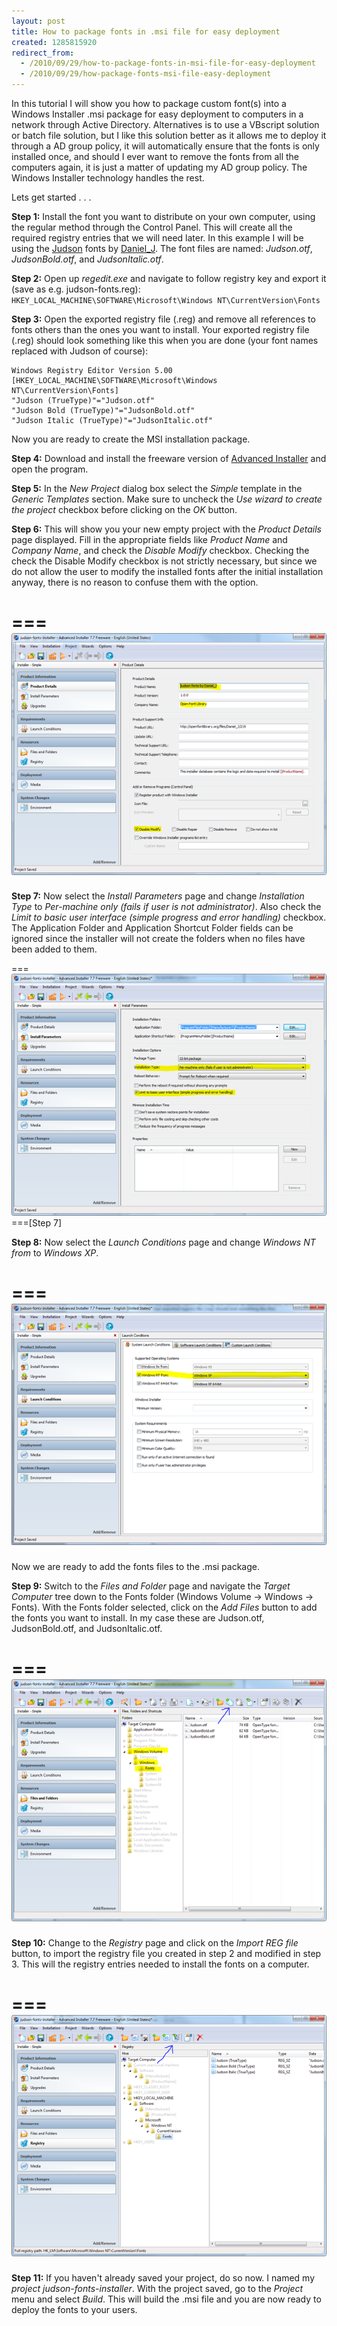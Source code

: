 ```yaml
---
layout: post
title: How to package fonts in .msi file for easy deployment
created: 1285815920
redirect_from:
  - /2010/09/29/how-to-package-fonts-in-msi-file-for-easy-deployment
  - /2010/09/29/how-package-fonts-msi-file-easy-deployment
---
```

In this tutorial I will show you how to package custom font(s) into a Windows Installer .msi package for easy deployment to computers in a network through Active Directory. Alternatives is to use a VBscript solution or batch file solution, but I like this solution better as it allows me to deploy it through a AD group policy, it will automatically ensure that the fonts is only installed once, and should I ever want to remove the fonts from all the computers again, it is just a matter of updating my AD group policy. The Windows Installer technology handles the rest.

Lets get started . . .

**Step 1:** Install the font you want to distribute on your own computer, using the regular method through the Control Panel. This will create all the required registry entries that we will need later. In this example I will be using the [Judson](http://openfontlibrary.org/files/Daniel_J/219) fonts by [Daniel_J](http://openfontlibrary.org/people/Daniel_J). The font files are named: *Judson.otf*, *JudsonBold.otf*, and *JudsonItalic.otf*.

**Step 2:** Open up *regedit.exe* and navigate to follow registry key and export it (save as e.g. judson-fonts.reg): 
`HKEY_LOCAL_MACHINE\SOFTWARE\Microsoft\Windows NT\CurrentVersion\Fonts`

**Step 3:** Open the exported registry file (.reg) and remove all references to fonts others than the ones you want to install. Your exported registry file (.reg) should look something like this when you are done (your font names replaced with Judson of course):

~~~
Windows Registry Editor Version 5.00
[HKEY_LOCAL_MACHINE\SOFTWARE\Microsoft\Windows NT\CurrentVersion\Fonts]
"Judson (TrueType)"="Judson.otf"
"Judson Bold (TrueType)"="JudsonBold.otf"
"Judson Italic (TrueType)"="JudsonItalic.otf"
~~~

Now you are ready to create the MSI installation package.

**Step 4:** Download and install the freeware version of [Advanced Installer](http://www.advancedinstaller.com/) and open the program.

**Step 5:** In the *New Project* dialog box select the *Simple* template in the *Generic Templates* section. Make sure to uncheck the *Use wizard to create the project* checkbox before clicking on the *OK* button.

**Step 6:** This will show you your new empty project with the *Product Details* page displayed. Fill in the appropriate fields like *Product Name* and *Company Name*, and check the *Disable Modify* checkbox. Checking the check the Disable Modify checkbox is not strictly necessary, but since we do not allow the user to modify the installed fonts after the initial installation anyway, there is no reason to confuse them with the option.

===
![](/assets/image1.png)
===

**Step 7:** Now select the *Install Parameters* page and change *Installation Type* to *Per-machine only (fails if user is not administrator)*. Also check the *Limit to basic user interface (simple progress and error handling)* checkbox. The Application Folder and Application Shortcut Folder fields can be ignored since the installer will not create the folders when no files have been added to them.

===
![](/assets/image2.png)
===[Step 7]

**Step 8:** Now select the *Launch Conditions* page and change *Windows NT from* to *Windows XP*.

===
![](/assets/image3.png)
===

Now we are ready to add the fonts files to the .msi package.

**Step 9:** Switch to the *Files and Folder* page and navigate the *Target Computer* tree down to the Fonts folder (Windows Volume -> Windows -> Fonts). With the Fonts folder selected, click on the *Add Files* button to add the fonts you want to install. In my case these are Judson.otf, JudsonBold.otf, and JudsonItalic.otf.

===
![](/assets/image4.png)
===

**Step 10:** Change to the *Registry* page and click on the *Import REG file* button, to import the registry file you created in step 2 and modified in step 3. This will the registry entries needed to install the fonts on a computer.

===
![](/assets/image5.png)
===

**Step 11:** If you haven't already saved your project, do so now. I named my *project judson-fonts-installer*. With the project saved, go to the *Project* menu and select *Build*. This will build the .msi file and you are now ready to deploy the fonts to your users.
